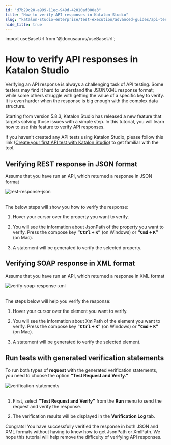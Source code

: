 ```yaml
---
id: "d7b29c20-a999-11ec-949d-42010af000a3"
title: "How to verify API responses in Katalon Studio"
slug: "katalon-studio-enterprise/test-execution/advanced-guides/api-testing/how-to-verify-api-responses-in-katalon-studio"
hide_title: true
---
```

import useBaseUrl from '@docusaurus/useBaseUrl';

    

# <a id="id" class="anchor_top_offset"/><a id="ariaid-title1" class="anchor_top_offset"/>How to verify API responses in Katalon Studio

    
      
<p xmlns="http://www.w3.org/1999/xhtml" className="p">Verifying an API response is always a challenging task of API   testing. Some testers may find it hard to understand the JSON/XML   response format; while some others struggle with getting the value   of a specific key to verify. It is even harder when the response is   big enough with the complex data structure.</p> 
      
<p xmlns="http://www.w3.org/1999/xhtml" className="p">Starting from version 5.8.3, Katalon Studio has released a new   feature that targets solving those issues with a simple step. In   this tutorial, you will learn how to use this feature to verify API   responses.</p> 
      
<p xmlns="http://www.w3.org/1999/xhtml" className="p">If you haven't created any API tests using Katalon Studio,   please follow this link (<a className="xref j-external-link" href="https://docs.katalon.com/katalon-studio/tutorials/create_first_api_test_katalon_studio.html" target="_blank">Create     your first API test with Katalon Studio</a>) to get familiar with   the tool.</p> 
    
  

## <a id="id_1" class="anchor_top_offset"/>Verifying REST response in JSON format

<p xmlns="http://www.w3.org/1999/xhtml" className="p">Assume that you have run an API, which returned a response in   JSON format</p> 
<p xmlns="http://www.w3.org/1999/xhtml" className="p">   <img className="image" src={useBaseUrl("https://github.com/katalon-studio/docs-images/raw/master/katalon-studio/tutorials/verify-api-responses/REST%20response%20in%20JSON.png")} alt="rest-response-json" /><br /><br /> </p> 
<p xmlns="http://www.w3.org/1999/xhtml" className="p">The below steps will show you how to verify the response:</p> 
<ol xmlns="http://www.w3.org/1999/xhtml" className="ol"><li className="li">     <p className="p">Hover your cursor over the property you want to verify.</p>   </li><li className="li">     <p className="p">You will see the information about JsonPath of the property you       want to verify. Press the compose key <strong className="ph b">“<kbd className="ph userinput">Ctrl</kbd> <kbd className="ph userinput">+</kbd>         <kbd className="ph userinput">K</kbd>”</strong> (on Windows) or <strong className="ph b">“<kbd className="ph userinput">Cmd</kbd> <kbd className="ph userinput">+</kbd>         <kbd className="ph userinput">K</kbd>”</strong> (on Mac).</p>   </li><li className="li">     <p className="p">A statement will be generated to verify the selected       property.</p>   </li></ol> 

## <a id="id_2" class="anchor_top_offset"/>Verifying SOAP response in XML format

<p xmlns="http://www.w3.org/1999/xhtml" className="p">Assume that you have run an API, which returned a response in   XML format</p> 
<p xmlns="http://www.w3.org/1999/xhtml" className="p">   <img className="image" src={useBaseUrl("https://github.com/katalon-studio/docs-images/raw/master/katalon-studio/tutorials/verify-api-responses/SOAP%20response%20in%20XML.png")} alt="verify-soap-response-xml" /><br /><br /> </p> 
<p xmlns="http://www.w3.org/1999/xhtml" className="p">The steps below will help you verify the response:</p> 
<ol xmlns="http://www.w3.org/1999/xhtml" className="ol"><li className="li">     <p className="p">Hover your cursor over the element you want to verify.</p>   </li><li className="li">     <p className="p">You will see the information about XmlPath of the element you       want to verify. Press the compose key <strong className="ph b"><strong className="ph b">"<kbd className="ph userinput">Ctrl</kbd> <kbd className="ph userinput">+</kbd>           <kbd className="ph userinput">K</kbd>"</strong></strong> (on Windows) or <strong className="ph b"><strong className="ph b">"<kbd className="ph userinput">Cmd</kbd> <kbd className="ph userinput">+</kbd>           <kbd className="ph userinput">K</kbd>"</strong></strong> (on Mac).</p>   </li><li className="li">     <p className="p">A statement will be generated to verify the selected       element.</p>   </li></ol> 
    

## <a id="id_3" class="anchor_top_offset"/>Run tests with generated verification statements

    
      
<p xmlns="http://www.w3.org/1999/xhtml" className="p">To run both types of <strong className="ph b">request</strong> with the generated   verification statements, you need to choose the option   <strong className="ph b">“Test Request and Verify.”</strong> </p> 
      
<p xmlns="http://www.w3.org/1999/xhtml" className="p">   <img className="image" src={useBaseUrl("https://github.com/katalon-studio/docs-images/raw/master/katalon-studio/tutorials/verify-api-responses/Verification%20statements.png")} alt="verification-statements" /><br /><br /> </p> 
      
<ol xmlns="http://www.w3.org/1999/xhtml" className="ol">   <li className="li">     <p className="p">First, select <strong className="ph b">“Test Request and         Verify”</strong> from the <strong className="ph b">Run</strong> menu to send       the request and verify the response.</p>   </li>   <li className="li">     <p className="p">The verification results will be displayed in the       <strong className="ph b">Verification Log</strong> tab.</p>   </li> </ol> 
      
<p xmlns="http://www.w3.org/1999/xhtml" className="p">Congrats! You have successfully verified the response in both   JSON and XML formats without having to know how to get JsonPath or   XmlPath. We hope this tutorial will help remove the difficulty of   verifying API responses.</p> 
    
  
